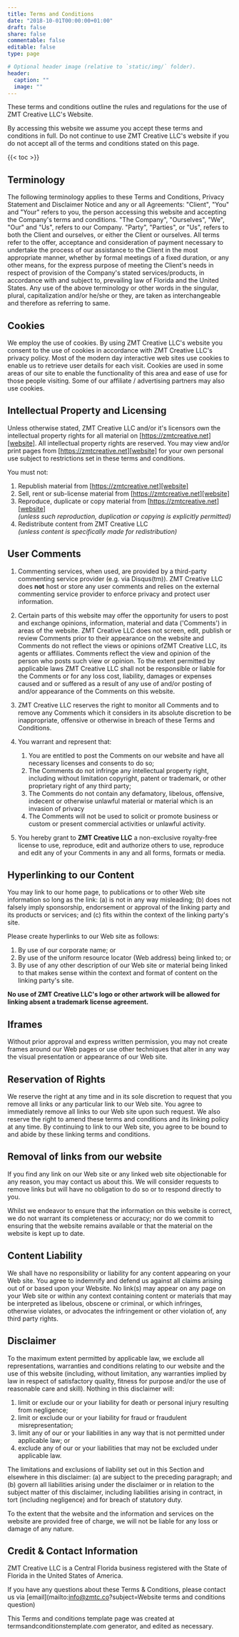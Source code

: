 ```yaml
---
title: Terms and Conditions
date: "2018-10-01T00:00:00+01:00"
draft: false
share: false
commentable: false
editable: false
type: page

# Optional header image (relative to `static/img/` folder).
header:
  caption: ""
  image: ""
---
```


These terms and conditions outline the rules and regulations for the use of ZMT&nbsp;Creative&nbsp;LLC's Website.

By accessing this website we assume you accept these terms and conditions in full. Do not continue to use ZMT&nbsp;Creative&nbsp;LLC's website if you do not accept all of the terms and conditions stated on this page.

{{< toc >}}

## Terminology

The following terminology applies to these Terms and Conditions, Privacy Statement and Disclaimer Notice and any or all Agreements: "Client", "You" and "Your" refers to you, the person accessing this website and accepting the Company's terms and conditions. "The Company", "Ourselves", "We", "Our" and "Us", refers to our Company. "Party", "Parties", or "Us", refers to both the Client and ourselves, or either the Client or ourselves. All terms refer to the offer, acceptance and consideration of payment necessary to undertake the process of our assistance to the Client in the most appropriate manner, whether by formal meetings of a fixed duration, or any other means, for the express purpose of meeting the Client's needs in respect of provision of the Company's stated services/products, in accordance with and subject to, prevailing law of Florida and the United States. Any use of the above terminology or other words in the singular, plural, capitalization and/or he/she or they, are taken as interchangeable and therefore as referring to same.
  
## Cookies

We employ the use of cookies. By using ZMT&nbsp;Creative&nbsp;LLC's website you consent to the use of cookies in accordance with ZMT&nbsp;Creative&nbsp;LLC's privacy policy. Most of the modern day interactive web sites use cookies to enable us to retrieve user details for each visit. Cookies are used in some areas of our site to enable the functionality of this area and ease of use for those people visiting. Some of our affiliate / advertising partners may also use cookies.
  
## Intellectual Property and Licensing

Unless otherwise stated, ZMT&nbsp;Creative&nbsp;LLC and/or it's licensors own the intellectual property rights for all material on [https://zmtcreative.net][website]. All intellectual property rights are reserved. You may view and/or print pages from [https://zmtcreative.net][website] for your own personal use subject to restrictions set in these terms and conditions.

You must not:

   1. Republish material from [https://zmtcreative.net][website]
   2. Sell, rent or sub-license material from [https://zmtcreative.net][website]
   3. Reproduce, duplicate or copy material from [https://zmtcreative.net][website]<br>*(unless such reproduction, duplication or copying is explicitly permitted)*
   4. Redistribute content from ZMT&nbsp;Creative&nbsp;LLC<br>*(unless content is specifically made for redistribution)*

## User Comments

1. Commenting services, when used, are provided by a third-party commenting service provider (e.g. via Disqus(tm)). ZMT&nbsp;Creative&nbsp;LLC does **not** host or store any user comments and relies on the external commenting service provider to enforce privacy and protect user information.
1. Certain parts of this website may offer the opportunity for users to post and exchange opinions, information, material and data ('Comments') in areas of the website. ZMT&nbsp;Creative&nbsp;LLC does not screen, edit, publish or review Comments prior to their appearance on the website and Comments do not reflect the views or opinions ofZMT&nbsp;Creative&nbsp;LLC, its agents or affiliates. Comments reflect the view and opinion of the person who posts such view or opinion. To the extent permitted by applicable laws ZMT&nbsp;Creative&nbsp;LLC shall not be responsible or liable for the Comments or for any loss cost, liability, damages or expenses caused and or suffered as a result of any use of and/or posting of and/or appearance of the Comments on this website.
1. ZMT&nbsp;Creative&nbsp;LLC reserves the right to monitor all Comments and to remove any Comments which it considers in its absolute discretion to be inappropriate, offensive or otherwise in breach of these Terms and Conditions.
1. You warrant and represent that:

   1. You are entitled to post the Comments on our website and have all necessary licenses and consents to do so;
   1. The Comments do not infringe any intellectual property right, including without limitation copyright, patent or trademark, or other proprietary right of any third party;
   1. The Comments do not contain any defamatory, libelous, offensive, indecent or otherwise unlawful material or material which is an invasion of privacy
   1. The Comments will not be used to solicit or promote business or custom or present commercial activities or unlawful activity.

1. You hereby grant to **ZMT&nbsp;Creative&nbsp;LLC** a non-exclusive royalty-free license to use, reproduce, edit and authorize others to use, reproduce and edit any of your Comments in any and all forms, formats or media.

## Hyperlinking to our Content

You may link to our home page, to publications or to other Web site information so long as the link: (a) is not in any way misleading; (b) does not falsely imply sponsorship, endorsement or approval of the linking party and its products or services; and \(c) fits within the context of the linking party's site.

Please create hyperlinks to our Web site as follows:

1. By use of our corporate name; or
1. By use of the uniform resource locator (Web address) being linked to; or
1. By use of any other description of our Web site or material being linked to that makes sense within the context and format of content on the linking party's site.

**No use of ZMT&nbsp;Creative&nbsp;LLC's logo or other artwork will be allowed for linking absent a trademark license agreement.**

## Iframes

Without prior approval and express written permission, you may not create frames around our Web pages or use other techniques that alter in any way the visual presentation or appearance of our Web site.

## Reservation of Rights

We reserve the right at any time and in its sole discretion to request that you remove all links or any particular link to our Web site. You agree to immediately remove all links to our Web site upon such request. We also reserve the right to amend these terms and conditions and its linking policy at any time. By continuing to link to our Web site, you agree to be bound to and abide by these linking terms and conditions.

## Removal of links from our website

If you find any link on our Web site or any linked web site objectionable for any reason, you may contact us about this. We will consider requests to remove links but will have no obligation to do so or to respond directly to you.

Whilst we endeavor to ensure that the information on this website is correct, we do not warrant its completeness or accuracy; nor do we commit to ensuring that the website remains available or that the material on the website is kept up to date.

## Content Liability

We shall have no responsibility or liability for any content appearing on your Web site. You agree to indemnify and defend us against all claims arising out of or based upon your Website. No link(s) may appear on any page on your Web site or within any context containing content or materials that may be interpreted as libelous, obscene or criminal, or which infringes, otherwise violates, or advocates the infringement or other violation of, any third party rights.

## Disclaimer

To the maximum extent permitted by applicable law, we exclude all representations, warranties and conditions relating to our website and the use of this website (including, without limitation, any warranties implied by law in respect of satisfactory quality, fitness for purpose and/or the use of reasonable care and skill). Nothing in this disclaimer will:

1. limit or exclude our or your liability for death or personal injury resulting from negligence;
2. limit or exclude our or your liability for fraud or fraudulent misrepresentation;
3. limit any of our or your liabilities in any way that is not permitted under applicable law; or
4. exclude any of our or your liabilities that may not be excluded under applicable law.

The limitations and exclusions of liability set out in this Section and elsewhere in this disclaimer: (a) are subject to the preceding paragraph; and (b) govern all liabilities arising under the disclaimer or in relation to the subject matter of this disclaimer, including liabilities arising in contract, in tort (including negligence) and for breach of statutory duty.

To the extent that the website and the information and services on the website are provided free of charge, we will not be liable for any loss or damage of any nature.</p>

## Credit & Contact Information

ZMT&nbsp;Creative&nbsp;LLC is a Central Florida business registered with the State of Florida in the United States of America.

If you have any questions about these Terms &amp; Conditions, please contact us via [email](mailto:info@zmtc.co?subject=Website terms and conditions question)

This Terms and conditions template page was created at <a style="color:inherit;text-decoration:none;cursor:text;" href="https://termsandconditionstemplate.com">termsandconditionstemplate.com</a> generator, and edited as necessary.


[website]: https://zmtcreative.net/